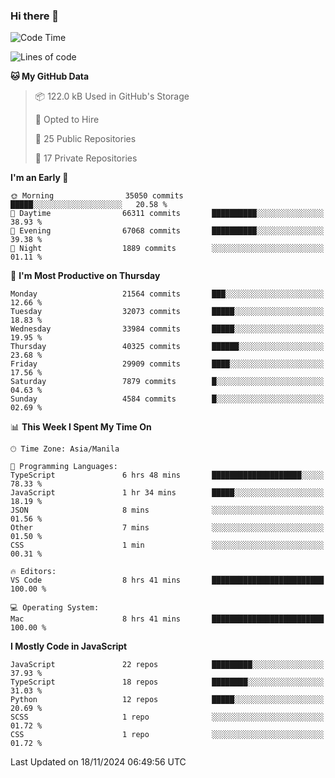 ### Hi there 👋

<!--START_SECTION:waka-->
![Code Time](http://img.shields.io/badge/Code%20Time-1%2C266%20hrs%2046%20mins-blue)

![Lines of code](https://img.shields.io/badge/From%20Hello%20World%20I%27ve%20Written-67.4%20million%20lines%20of%20code-blue)

**🐱 My GitHub Data** 

> 📦 122.0 kB Used in GitHub's Storage 
 > 
> 💼 Opted to Hire
 > 
> 📜 25 Public Repositories 
 > 
> 🔑 17 Private Repositories 
 > 
**I'm an Early 🐤** 

```text
🌞 Morning                35050 commits       █████░░░░░░░░░░░░░░░░░░░░   20.58 % 
🌆 Daytime                66311 commits       ██████████░░░░░░░░░░░░░░░   38.93 % 
🌃 Evening                67068 commits       ██████████░░░░░░░░░░░░░░░   39.38 % 
🌙 Night                  1889 commits        ░░░░░░░░░░░░░░░░░░░░░░░░░   01.11 % 
```
📅 **I'm Most Productive on Thursday** 

```text
Monday                   21564 commits       ███░░░░░░░░░░░░░░░░░░░░░░   12.66 % 
Tuesday                  32073 commits       █████░░░░░░░░░░░░░░░░░░░░   18.83 % 
Wednesday                33984 commits       █████░░░░░░░░░░░░░░░░░░░░   19.95 % 
Thursday                 40325 commits       ██████░░░░░░░░░░░░░░░░░░░   23.68 % 
Friday                   29909 commits       ████░░░░░░░░░░░░░░░░░░░░░   17.56 % 
Saturday                 7879 commits        █░░░░░░░░░░░░░░░░░░░░░░░░   04.63 % 
Sunday                   4584 commits        █░░░░░░░░░░░░░░░░░░░░░░░░   02.69 % 
```


📊 **This Week I Spent My Time On** 

```text
🕑︎ Time Zone: Asia/Manila

💬 Programming Languages: 
TypeScript               6 hrs 48 mins       ████████████████████░░░░░   78.33 % 
JavaScript               1 hr 34 mins        █████░░░░░░░░░░░░░░░░░░░░   18.19 % 
JSON                     8 mins              ░░░░░░░░░░░░░░░░░░░░░░░░░   01.56 % 
Other                    7 mins              ░░░░░░░░░░░░░░░░░░░░░░░░░   01.50 % 
CSS                      1 min               ░░░░░░░░░░░░░░░░░░░░░░░░░   00.31 % 

🔥 Editors: 
VS Code                  8 hrs 41 mins       █████████████████████████   100.00 % 

💻 Operating System: 
Mac                      8 hrs 41 mins       █████████████████████████   100.00 % 
```

**I Mostly Code in JavaScript** 

```text
JavaScript               22 repos            █████████░░░░░░░░░░░░░░░░   37.93 % 
TypeScript               18 repos            ████████░░░░░░░░░░░░░░░░░   31.03 % 
Python                   12 repos            █████░░░░░░░░░░░░░░░░░░░░   20.69 % 
SCSS                     1 repo              ░░░░░░░░░░░░░░░░░░░░░░░░░   01.72 % 
CSS                      1 repo              ░░░░░░░░░░░░░░░░░░░░░░░░░   01.72 % 
```




 Last Updated on 18/11/2024 06:49:56 UTC
<!--END_SECTION:waka-->
